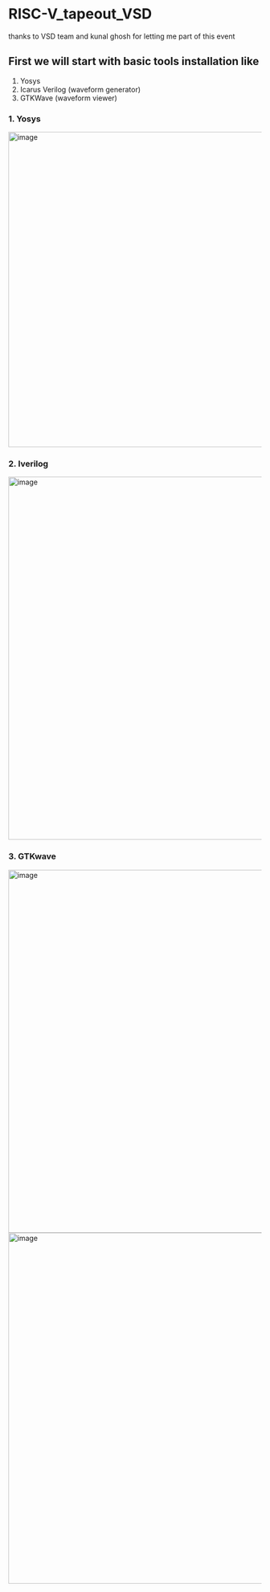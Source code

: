 # RISC-V_tapeout_VSD
thanks to VSD team and kunal ghosh for letting me part of this event
## First we will start with basic tools installation like
1. Yosys
2. Icarus Verilog (waveform generator)
3. GTKWave (waveform viewer)

   
### 1. Yosys
<img width="1115" height="628" alt="image" src="https://github.com/user-attachments/assets/5bf4e6ed-8958-420b-92a3-7d5da8f9e09a" />

### 2. Iverilog
<img width="1123" height="723" alt="image" src="https://github.com/user-attachments/assets/5a035a3c-2d20-4f34-b2c0-d39787c85c36" />

### 3. GTKwave
<img width="1123" height="723" alt="image" src="https://github.com/user-attachments/assets/c2142a0d-b67e-48e0-a2d1-7d3a8cdd6974" />
<img width="1052" height="699" alt="image" src="https://github.com/user-attachments/assets/73c45a48-c41c-4a68-9fb5-a939754aa781" />
